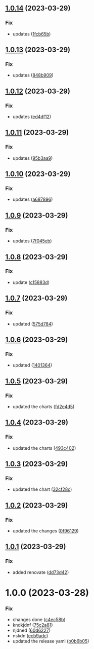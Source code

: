 ## [1.0.14](https://github.com/neeltom92/image-updater/compare/v1.0.13...v1.0.14) (2023-03-29)


### Fix

* updates ([1fcb65b](https://github.com/neeltom92/image-updater/commit/1fcb65b71dcc2d23e926807241e1683e0dfbb082))

## [1.0.13](https://github.com/neeltom92/image-updater/compare/v1.0.12...v1.0.13) (2023-03-29)


### Fix

* updates ([848b909](https://github.com/neeltom92/image-updater/commit/848b909833290fe30e709729e51e36d5559b7481))

## [1.0.12](https://github.com/neeltom92/image-updater/compare/v1.0.11...v1.0.12) (2023-03-29)


### Fix

* updates ([ed4df12](https://github.com/neeltom92/image-updater/commit/ed4df1265c2e9975d7316e150062b3d1a4f7ed32))

## [1.0.11](https://github.com/neeltom92/image-updater/compare/v1.0.10...v1.0.11) (2023-03-29)


### Fix

* updates ([95b3aa9](https://github.com/neeltom92/image-updater/commit/95b3aa968f7942e2964054ea4d14c03bd16c7be9))

## [1.0.10](https://github.com/neeltom92/image-updater/compare/v1.0.9...v1.0.10) (2023-03-29)


### Fix

* updates ([a687896](https://github.com/neeltom92/image-updater/commit/a68789697308070c72bbea929811349e50836e8f))

## [1.0.9](https://github.com/neeltom92/image-updater/compare/v1.0.8...v1.0.9) (2023-03-29)


### Fix

* updates ([7f045eb](https://github.com/neeltom92/image-updater/commit/7f045eb320ea2a81cfd895f5541c3fbf001f6981))

## [1.0.8](https://github.com/neeltom92/image-updater/compare/v1.0.7...v1.0.8) (2023-03-29)


### Fix

* update ([c15883d](https://github.com/neeltom92/image-updater/commit/c15883d024df1422a6db912b36b86b7cb9ded09e))

## [1.0.7](https://github.com/neeltom92/image-updater/compare/v1.0.6...v1.0.7) (2023-03-29)


### Fix

* updated ([575d784](https://github.com/neeltom92/image-updater/commit/575d784bcd638abc8162d41c0fc8fbff546a7b89))

## [1.0.6](https://github.com/neeltom92/image-updater/compare/v1.0.5...v1.0.6) (2023-03-29)


### Fix

* updated ([1401364](https://github.com/neeltom92/image-updater/commit/14013640a75f5c07b304c3d7a981961f48544bdb))

## [1.0.5](https://github.com/neeltom92/image-updater/compare/v1.0.4...v1.0.5) (2023-03-29)


### Fix

* updated the charts ([fd2e4d5](https://github.com/neeltom92/image-updater/commit/fd2e4d5ba33b26d22b7d1403bc76173ed3842d81))

## [1.0.4](https://github.com/neeltom92/image-updater/compare/v1.0.3...v1.0.4) (2023-03-29)


### Fix

* updated the charts ([493c402](https://github.com/neeltom92/image-updater/commit/493c4027dcadcc85b6a96509f054e49219536f29))

## [1.0.3](https://github.com/neeltom92/image-updater/compare/v1.0.2...v1.0.3) (2023-03-29)


### Fix

* updated the chart ([32cf28c](https://github.com/neeltom92/image-updater/commit/32cf28c81cf00bb1d57707ef3f3dced847cff9eb))

## [1.0.2](https://github.com/neeltom92/image-updater/compare/v1.0.1...v1.0.2) (2023-03-29)


### Fix

* updated the changes ([0f96129](https://github.com/neeltom92/image-updater/commit/0f96129e9fe74a67acbd982a55d1b7d56cdade88))

## [1.0.1](https://github.com/neeltom92/image-updater/compare/v1.0.0...v1.0.1) (2023-03-29)


### Fix

* added renovate ([dd73d42](https://github.com/neeltom92/image-updater/commit/dd73d42acbab3ec4fc7e8d00fb8aab0b50d36b32))

# 1.0.0 (2023-03-28)


### Fix

* changes done ([c4ec58b](https://github.com/neeltom92/image-updater/commit/c4ec58ba1dc0dfb28d2e37ee60f8c1580ede944c))
* kndkjdnf ([75c2a81](https://github.com/neeltom92/image-updater/commit/75c2a8149d45d9f299c0e53c09b3640817ef9ff3))
* njdned ([60d6227](https://github.com/neeltom92/image-updater/commit/60d6227702422aa0806220913d9023dad1ab139d))
* nskdn ([ecb9adc](https://github.com/neeltom92/image-updater/commit/ecb9adc0b17e8ec1bf4f16da6ce73078e7e5da98))
* updated the release yaml ([b0b6b05](https://github.com/neeltom92/image-updater/commit/b0b6b050ba4a173fc45e930f6ddbe6ccc0123740))
